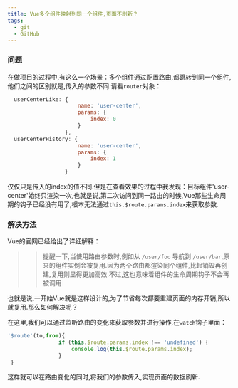 ```yaml
---
title: Vue多个组件映射到同一个组件,页面不刷新？
tags:
  - git
  - GitHub
---
```


### 问题

在做项目的过程中,有这么一个场景：多个组件通过配置路由,都跳转到同一个组件,他们之间的区别就是,传入的参数不同.请看`router`对象：

```js
  userCenterLike: {
                      name: 'user-center',
                      params: {
                          index: 0
                      }
                  },
  userCenterHistory: {
                      name: 'user-center',
                      params: {
                          index: 1
                      }
                  }

```


<!-- more -->

仅仅只是传入的index的值不同.但是在查看效果的过程中我发现：目标组件'user-center'始终只渲染一次,也就是说,第二次访问到同一路由的时候,Vue那些生命周期的钩子已经没有用了,根本无法通过`this.$route.params.index`来获取参数.

### 解决方法

Vue的官网已经给出了详细解释：

>>提醒一下,当使用路由参数时,例如从 `/user/foo` 导航到 `/user/bar`,原来的组件实例会被复用.因为两个路由都渲染同个组件,比起销毁再创建,复用则显得更加高效.不过,这也意味着组件的生命周期钩子不会再被调用



也就是说,一开始Vue就是这样设计的,为了节省每次都要重建页面的内存开销,所以就复用.那么如何解决呢？

在这里,我们可以通过监听路由的变化来获取参数并进行操作,在`watch`钩子里面：

```js
'$route'(to,from){
                if (this.$route.params.index !== 'undefined') {
                    console.log(this.$route.params.index);
                }
 }
```

这样就可以在路由变化的同时,将我们的参数传入,实现页面的数据刷新.
